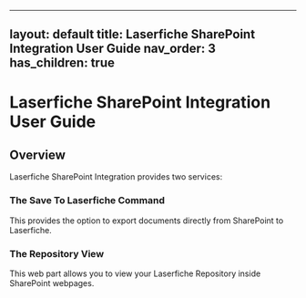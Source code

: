 <!--Copyright (c) Laserfiche.
Licensed under the MIT License. See LICENSE in the project root for license information.-->

---
layout: default
title: Laserfiche SharePoint Integration User Guide
nav_order: 3
has_children: true
---

# Laserfiche SharePoint Integration User Guide

## Overview

Laserfiche SharePoint Integration provides two services:

### The Save To Laserfiche Command

This provides the option to export documents directly from SharePoint to Laserfiche.

### The Repository View

This web part allows you to view your Laserfiche Repository inside SharePoint webpages.
